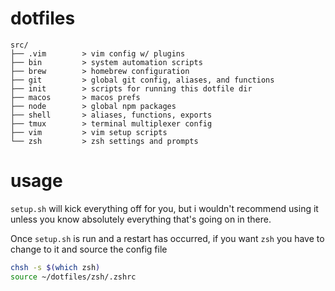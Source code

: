# dotfiles

```
src/
├── .vim        > vim config w/ plugins
├── bin         > system automation scripts
├── brew        > homebrew configuration
├── git         > global git config, aliases, and functions
├── init        > scripts for running this dotfile dir
├── macos       > macos prefs
├── node        > global npm packages
├── shell       > aliases, functions, exports
├── tmux        > terminal multiplexer config
├── vim         > vim setup scripts
└── zsh         > zsh settings and prompts
```

# usage

`setup.sh` will kick everything off for you, but i wouldn't recommend using it unless you know absolutely everything that's going on in there.

Once `setup.sh` is run and a restart has occurred, if you want `zsh` you have to change to it and source the config file

```bash
chsh -s $(which zsh)
source ~/dotfiles/zsh/.zshrc
```
